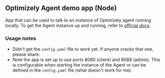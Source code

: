 ## Optimizely Agent demo app (Node)

App that can be used to talk to an instance of Optimizely agent running locally. To get the Agent instance up and running, refer to [official docs](https://github.com/optimizely/agent).

### Usage notes
* Didn't get the `config.yaml` file to work yet. If anyone cracks that one, please share.
* Note the app is set up to use ports 8080 (client) and 8088 (admin). This is configurable when starting the instance of the Agent or can be defined in the `config.yaml` file (what doesn't work for me).
